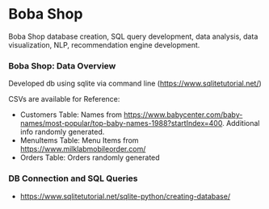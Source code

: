 # Boba Shop
Boba Shop database creation, SQL query development, data analysis, data visualization, NLP, recommendation engine development. 


### Boba Shop: Data Overview

Developed db using sqlite via command line (https://www.sqlitetutorial.net/)

CSVs are available for Reference:

- Customers Table: Names from https://www.babycenter.com/baby-names/most-popular/top-baby-names-1988?startIndex=400. Additional info randomly generated.
- MenuItems Table: Menu Items from https://www.milklabmobileorder.com/
- Orders Table: Orders randomly generated 

### DB Connection and SQL Queries
- https://www.sqlitetutorial.net/sqlite-python/creating-database/
